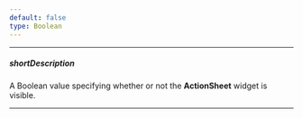 ```yaml
---
default: false
type: Boolean
---
```

---
##### shortDescription
A Boolean value specifying whether or not the **ActionSheet** widget is visible.

---
